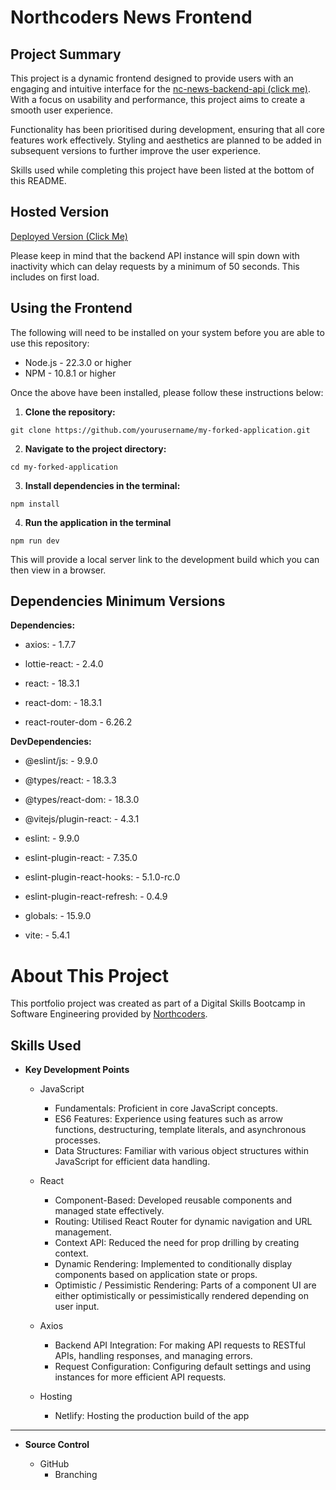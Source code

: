 # Northcoders News Frontend

## Project Summary

This project is a dynamic frontend designed to provide users with an engaging and intuitive interface for the [nc-news-backend-api (click me)](https://github.com/Rizq0/be-nc-news). With a focus on usability and performance, this project aims to create a smooth user experience.

Functionality has been prioritised during development, ensuring that all core features work effectively. Styling and aesthetics are planned to be added in subsequent versions to further improve the user experience.

Skills used while completing this project have been listed at the bottom of this README.

## Hosted Version

[Deployed Version (Click Me)](https://nc-news-joeb.netlify.app/)

Please keep in mind that the backend API instance will spin down with inactivity which can delay requests by a minimum of 50 seconds. This includes on first load.

## Using the Frontend

The following will need to be installed on your system before you are able to use this repository:

- Node.js - 22.3.0 or higher
- NPM - 10.8.1 or higher

Once the above have been installed, please follow these instructions below:

1. **Clone the repository:**

```
git clone https://github.com/yourusername/my-forked-application.git
```

2. **Navigate to the project directory:**

```
cd my-forked-application
```

3. **Install dependencies in the terminal:**

```
npm install
```

4. **Run the application in the terminal**

```
npm run dev
```

This will provide a local server link to the development build which you can then view in a browser.

## Dependencies Minimum Versions

**Dependencies:**

- axios: - 1.7.7

- lottie-react: - 2.4.0

- react: - 18.3.1

- react-dom: - 18.3.1

- react-router-dom - 6.26.2

**DevDependencies:**

- @eslint/js: - 9.9.0

- @types/react: - 18.3.3

- @types/react-dom: - 18.3.0

- @vitejs/plugin-react: - 4.3.1

- eslint: - 9.9.0

- eslint-plugin-react: - 7.35.0

- eslint-plugin-react-hooks: - 5.1.0-rc.0

- eslint-plugin-react-refresh: - 0.4.9

- globals: - 15.9.0

- vite: - 5.4.1

# About This Project

This portfolio project was created as part of a Digital Skills Bootcamp in Software Engineering provided by [Northcoders](https://northcoders.com/).

## Skills Used

- **Key Development Points**

  - JavaScript

    - Fundamentals: Proficient in core JavaScript concepts.
    - ES6 Features: Experience using features such as arrow functions, destructuring, template literals, and asynchronous processes.
    - Data Structures: Familiar with various object structures within JavaScript for efficient data handling.

  - React

    - Component-Based: Developed reusable components and managed state effectively.
    - Routing: Utilised React Router for dynamic navigation and URL management.
    - Context API: Reduced the need for prop drilling by creating context.
    - Dynamic Rendering: Implemented to conditionally display components based on application state or props.
    - Optimistic / Pessimistic Rendering: Parts of a component UI are either optimistically or pessimistically rendered depending on user input.

  - Axios

    - Backend API Integration: For making API requests to RESTful APIs, handling responses, and managing errors.
    - Request Configuration: Configuring default settings and using instances for more efficient API requests.

  - Hosting
    - Netlify: Hosting the production build of the app

---

- **Source Control**

  - GitHub
    - Branching
